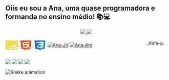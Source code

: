 ## Oiis eu sou a Ana, uma quase programadora e formanda no ensino médio! 📚💻
<div align="center">
  <a href="https://github.com/ol-anaa">
  <img height="160em" src="https://github-readme-stats.vercel.app/api?username=ol-anaa&show_icons=true&theme=jolly&include_all_commits=true&count_private=true"/>
  <img height="160em" src="https://github-readme-stats.vercel.app/api/top-langs/?username=ol-anaa&layout=compact&langs_count=7&theme=jolly"/>
</div>

<div style="display: inline_block"><br>
  <img align="center" alt="Ana-Js" height="30" width="40" src="https://raw.githubusercontent.com/devicons/devicon/master/icons/javascript/javascript-plain.svg">
  <img align="center" alt="Ana-HTML" height="30" width="40" src="https://raw.githubusercontent.com/devicons/devicon/master/icons/html5/html5-original.svg">
  <img align="center" alt="Ana-CSS" height="30" width="40" src="https://raw.githubusercontent.com/devicons/devicon/master/icons/css3/css3-original.svg">
  <img align="center" alt="Ana-JV" height="30" width="40" src="https://cdn.jsdelivr.net/gh/devicons/devicon/icons/java/java-original.svg">
  <img align="center" alt="Ana-Ard" height="30" width="40" src="https://cdn.jsdelivr.net/gh/devicons/devicon/icons/arduino/arduino-original.svg">
  <img align="right" alt="Rafa-pic" height="150" style="border-radius:50px;" src="https://media.discordapp.net/attachments/994658418294009858/994719741740593203/rounded-in-photoretrica.png?width=385&height=385">
</div>

  ##
 
<div> 
  <a href="https://instagram.com/ol.anaa" target="_blank"><img src="https://img.shields.io/badge/-Instagram-%23E4405F?style=for-the-badge&logo=instagram&logoColor=white" target="_blank"></a>
 <a href="https://open.spotify.com/user/q935avyl4rucvwq0oab9o47dz?si=MuFqAUSQSziZOSrsNDlVHg&utm_source=copy-link" target="_blank"><img src="https://img.shields.io/badge/Spotify-1ED760?&style=for-the-badge&logo=spotify&logoColor=white"></a> 
  <a href = "mailto:oliveiraanabeatrizde510@gmail.com"><img src="https://img.shields.io/badge/-Gmail-%23333?style=for-the-badge&logo=gmail&logoColor=white" target="_blank"></a>
  <a href="https://www.linkedin.com/in/anaoliveira1603" target="_blank"><img src="https://img.shields.io/badge/-LinkedIn-%230077B5?style=for-the-badge&logo=linkedin&logoColor=white" target="_blank"></a> 
 
  ![Snake animation](https://github.com/ol-anaa/ol-anaa/blob/output/github-contribution-grid-snake.svg)
</div>
